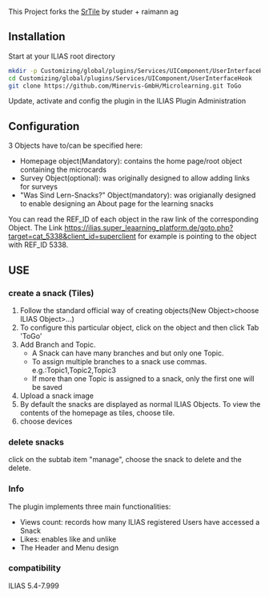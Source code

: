 This Project forks the [SrTile](https://github.com/studer-raimann/SrTile.git)  by studer + raimann ag

## Installation 

Start at your ILIAS root directory
```bash
mkdir -p Customizing/global/plugins/Services/UIComponent/UserInterfaceHook
cd Customizing/global/plugins/Services/UIComponent/UserInterfaceHook
git clone https://github.com/Minervis-GmbH/Microlearning.git ToGo 
```
Update, activate and config the plugin in the ILIAS Plugin Administration

## Configuration  

3 Objects have to/can  be specified here:  

- Homepage object(Mandatory): contains the home page/root object containing the microcards
- Survey Object(optional): was originally designed to allow adding links for surveys
- "Was Sind Lern-Snacks?" Object(mandatory): was origianally designed to enable designing an About page for the learning snacks

You can read the REF_ID of each object in the raw link of the corresponding Object. The Link https://ilias.super_leaarning_platform.de/goto.php?target=cat_5338&client_id=superclient for example is pointing to the object with REF_ID 5338.  


## USE

### create a snack (Tiles)
1. Follow the standard official way of creating objects(New Object>choose ILIAS Object>...)
2. To configure this particular object, click on the object and then click Tab 'ToGo'
3. Add Branch and Topic. 
	-  A Snack can have many branches and but only one Topic. 
	- To assign multiple branches to a snack use commas. e.g.:Topic1,Topic2,Topic3
	- If more than one Topic is assigned to a snack, only the first one will be saved
4.  Upload a snack image
5. By default the snacks are displayed as normal ILIAS Objects. To view the contents of the homepage as tiles, choose tile.
6. choose devices

### delete snacks
click on the subtab item "manage", choose the snack to delete and the delete.

### Info
The plugin implements three main functionalities: 
- Views count: records how many ILIAS registered Users have accessed a Snack
- Likes: enables like and unlike 
- The Header and Menu design

### compatibility
ILIAS 5.4-7.999